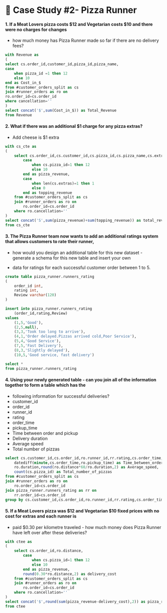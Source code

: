 # :pizza: Case Study #2- Pizza Runner

#### 1. If a Meat Lovers pizza costs $12 and Vegetarian costs $10 and there were no charges for changes 

- how much money has Pizza Runner made so far if there are no delivery fees?

````sql
with Revenue as
(
select cs.order_id,customer_id,pizza_id,pizza_name,
case
	when pizza_id =1 then 12
	else 10
end as Cost_in_$ 
from #customer_orders_split as cs
join #runner_orders as ro on
ro.order_id=cs.order_id
where cancellation=''
)
select concat('$',sum(Cost_in_$)) as Total_Revenue
from Revenue
````

#### 2. What if there was an additional $1 charge for any pizza extras?

- Add cheese is $1 extra

````sql
with cs_cte as
(
	select cs.order_id,cs.customer_id,cs.pizza_id,cs.pizza_name,cs.extras,
		case
			when cs.pizza_id=1 then 12
			else 10
		end as pizza_revenue,
		case
			when len(cs.extras)=1 then 1
			else 0
		end as topping_revenue
	from #customer_orders_split as cs
	join #runner_orders as ro on
		ro.order_id=cs.order_id
	where ro.cancellation=''		
)
select concat('S',sum(pizza_revenue)+sum(topping_revenue)) as total_revenue
from cs_cte
````

#### 3. The Pizza Runner team now wants to add an additional ratings system that allows customers to rate their runner, 

- how would you design an additional table for this new dataset - generate a schema for this new table and insert your own

- data for ratings for each successful customer order between 1 to 5.

````sql
create table pizza_runner.runners_rating
(
	order_id int,
	rating int,
	Review varchar(120)
)

insert into pizza_runner.runners_rating
	(order_id,rating,Review)
values
	(1,5,'Good'),
	(2,5,null),
	(3,3,'Took too long to arrive'),
	(4,1,'Order delayed.Pizzas arrived cold,Poor Service'),
	(5,4,'Good Service'),
	(7,5,'Fast Delivery'),
	(8,3,'Slightly delayed'),
	(10,5,'Good service, fast delivery')

select *
from pizza_runner.runners_rating
````

#### 4. Using your newly generated table - can you join all of the information together to form a table which has the 
- following information for successful deliveries?
- customer_id
- order_id
- runner_id
- rating
- order_time
- pickup_time
- Time between order and pickup
- Delivery duration
- Average speed
- Total number of pizzas

````sql
select cs.customer_id,cs.order_id,ro.runner_id,rr.rating,cs.order_time,ro.pickup_time,
	datediff(minute,cs.order_time,ro.pickup_time) as Time_between_order_and_pickup,
	ro.duration,round(ro.distance*60/ro.duration,2) as Average_speed,
	count(cs.pizza_id) as Total_number_of_pizzas
from #customer_orders_split as cs
join #runner_orders as ro on
	ro.order_id=cs.order_id
join pizza_runner.runners_rating as rr on
	rr.order_id=cs.order_id
group by cs.customer_id,cs.order_id,ro.runner_id,rr.rating,cs.order_time,ro.pickup_time,ro.duration,ro.distance
````

#### 5. If a Meat Lovers pizza was $12 and Vegetarian $10 fixed prices with no cost for extras and each runner is 

- paid $0.30 per kilometre traveled - how much money does Pizza Runner have left over after these deliveries?

````sql
with ctee as
(
	select cs.order_id,ro.distance,
		case
			when cs.pizza_id=1 then 12
			else 10
		end as pizza_revenue,
		round(0.30*ro.distance,2) as delivery_cost
	from #customer_orders_split as cs
	join #runner_orders as ro on
		ro.order_id=cs.order_id
	where ro.cancellation=''
)
select concat('$',round(sum(pizza_revenue-delivery_cost),2)) as pizza_runner_revenue
from ctee
````

